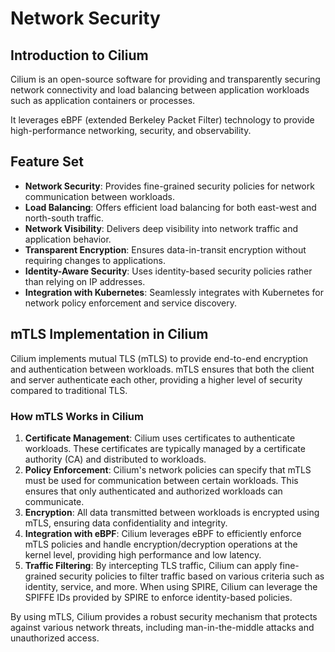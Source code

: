 # Network Security

## Introduction to Cilium

Cilium is an open-source software for providing and transparently securing network connectivity and load balancing between application workloads such as application containers or processes.

It leverages eBPF (extended Berkeley Packet Filter) technology to provide high-performance networking, security, and observability.

## Feature Set

- **Network Security**: Provides fine-grained security policies for network communication between workloads.
- **Load Balancing**: Offers efficient load balancing for both east-west and north-south traffic.
- **Network Visibility**: Delivers deep visibility into network traffic and application behavior.
- **Transparent Encryption**: Ensures data-in-transit encryption without requiring changes to applications.
- **Identity-Aware Security**: Uses identity-based security policies rather than relying on IP addresses.
- **Integration with Kubernetes**: Seamlessly integrates with Kubernetes for network policy enforcement and service discovery.

## mTLS Implementation in Cilium

Cilium implements mutual TLS (mTLS) to provide end-to-end encryption and authentication between workloads. mTLS ensures that both the client and server authenticate each other, providing a higher level of security compared to traditional TLS.

### How mTLS Works in Cilium

1. **Certificate Management**: Cilium uses certificates to authenticate workloads. These certificates are typically managed by a certificate authority (CA) and distributed to workloads.
2. **Policy Enforcement**: Cilium's network policies can specify that mTLS must be used for communication between certain workloads. This ensures that only authenticated and authorized workloads can communicate.
3. **Encryption**: All data transmitted between workloads is encrypted using mTLS, ensuring data confidentiality and integrity.
4. **Integration with eBPF**: Cilium leverages eBPF to efficiently enforce mTLS policies and handle encryption/decryption operations at the kernel level, providing high performance and low latency.
5. **Traffic Filtering**: By intercepting TLS traffic, Cilium can apply fine-grained security policies to filter traffic based on various criteria such as identity, service, and more. When using SPIRE, Cilium can leverage the SPIFFE IDs provided by SPIRE to enforce identity-based policies.

By using mTLS, Cilium provides a robust security mechanism that protects against various network threats, including man-in-the-middle attacks and unauthorized access.
